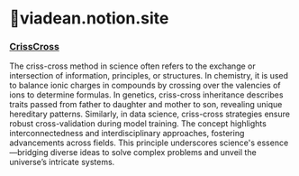 # :ocean:viadean.notion.site
### [CrissCross](https://viadean.notion.site/be462ef8f95f48e9a5ba5e9b859ecb9a?v=2d3f69c8d3c94f1a8859523d5f7085f8&pvs=4)
The criss-cross method in science often refers to the exchange or intersection of information, principles, or structures. In chemistry, it is used to balance ionic charges in compounds by crossing over the valencies of ions to determine formulas. In genetics, criss-cross inheritance describes traits passed from father to daughter and mother to son, revealing unique hereditary patterns. Similarly, in data science, criss-cross strategies ensure robust cross-validation during model training. The concept highlights interconnectedness and interdisciplinary approaches, fostering advancements across fields. This principle underscores science's essence—bridging diverse ideas to solve complex problems and unveil the universe’s intricate systems.
